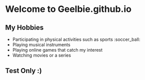 # Welcome to Geelbie.github.io

## My Hobbies
- Participating in physical activities such as sports :soccer_ball:
- Playing musical instruments
- Playing online games that catch my interest
- Watching movies or a series

## Test Only :)
